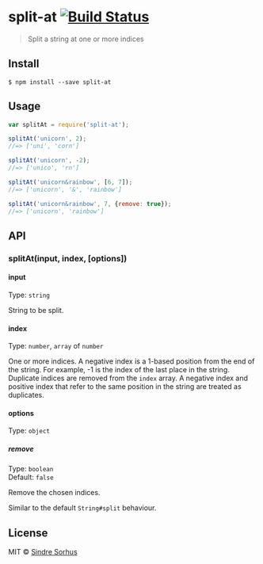 # split-at [![Build Status](https://travis-ci.org/sindresorhus/split-at.svg?branch=master)](https://travis-ci.org/sindresorhus/split-at)

> Split a string at one or more indices


## Install

```
$ npm install --save split-at
```


## Usage

```js
var splitAt = require('split-at');

splitAt('unicorn', 2);
//=> ['uni', 'corn']

splitAt('unicorn', -2);
//=> ['unico', 'rn']

splitAt('unicorn&rainbow', [6, 7]);
//=> ['unicorn', '&', 'rainbow']

splitAt('unicorn&rainbow', 7, {remove: true});
//=> ['unicorn', 'rainbow']
```


## API

### splitAt(input, index, [options])

#### input

Type: `string`

String to be split.

#### index

Type: `number`, `array` of `number`

One or more indices. A negative index is a 1-based position from the end of the string. For example, -1 is the index of the last place in the string. Duplicate indices are removed from the `index` array. A negative index and positive index that refer to the same position in the string are treated as duplicates.

#### options

Type: `object`

##### remove

Type: `boolean`  
Default: `false`

Remove the chosen indices.

Similar to the default `String#split` behaviour.


## License

MIT © [Sindre Sorhus](http://sindresorhus.com)
